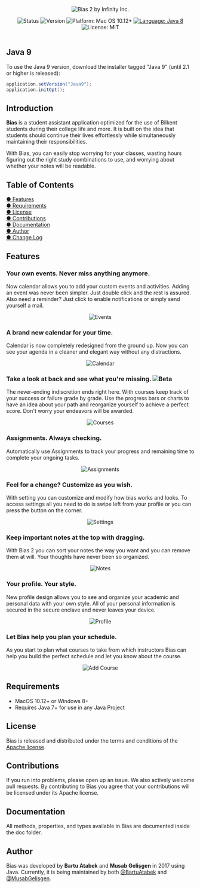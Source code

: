 <p align="center">
  <img src="https://lh3.googleusercontent.com/1xIAEPi7rD0HrPyXEvsNlpqE9LtNtF9DIynlERLVHesuPIZ8aSrx4N39VDbh8j1cfKz_xjH1_xh-MAXU=s1000" alt="Bias 2 by Infinity Inc."/>
</p>

<p align="center">
    <img src="https://img.shields.io/pypi/status/Django.svg" alt="Status"/>
    <img src="https://img.shields.io/badge/version-2.0.1-blue.svg" alt="Version"/>
    <img src="https://img.shields.io/badge/platform-MacOS%2010.12%2B-orange.svg" alt="Platform: Mac OS 10.12+"/>
    <a href="https://developer.apple.com/swift"><img src="https://img.shields.io/badge/language-java%208-brightgreen.svg" alt="Language: Java 8" /></a>
    <img src="https://img.shields.io/crates/l/rustc-serialize.svg" alt="License: MIT" /> <br><br>
</p>

## Java 9

To use the Java 9 version, download the installer tagged "Java 9"  (until 2.1 or higher is released):
```java
application.setVersion("Java9");
application.initOpt();
```

## Introduction

**Bias** is a student assistant application optimized for the use of Bilkent students during their college life and more. It is built on the idea that students should continue their lives effortlessly while simultaneously maintaining their responsibilities.

With Bias, you can easily stop worrying for your classes, wasting hours figuring out the right study combinations to use, and worrying about whether your notes will be readable.

## Table of Contents
[● Features](https://github.com/ViccAlexander/Chameleon#-product-features)  
[● Requirements](https://github.com/ViccAlexander/Chameleon#%EF%B8%8F-requirements)  
[● License](https://github.com/ViccAlexander/Chameleon#-license)  
[● Contributions](https://github.com/ViccAlexander/Chameleon#-contributions)   
[● Documentation](https://github.com/ViccAlexander/Chameleon#-documentation)    
[● Author](https://github.com/ViccAlexander/Chameleon#-author)     
[● Change Log](https://github.com/ViccAlexander/Chameleon#-change-log)  

## Features

### Your own events. Never miss anything anymore.

Now calendar allows you to add your custom events and activities. Adding an event was never been simpler. Just double click and the rest is assured. Also need a reminder? Just click to enable notifications or simply send yourself a mail.

<p align="center">
  <img src="https://lh3.googleusercontent.com/NCtzxBN8BzTCuMRe02dqkFS1YFDe1vUo9u4jBiH7iY9eCRBGTmPk9_AoFLpdVqgHoHnt0wETNNrSmjZk1A=s1070" alt="Events"/>
</p>

### A brand new calendar for your time.

Calendar is now completely redesigned from the ground up. Now you can see your agenda in a cleaner and elegant way without any distractions.

<p align="center">
  <img src="https://lh3.googleusercontent.com/JBiBuQHpkBvyB1hlXrrHVeqY7qUwJWX8mRHwlh-yY3pm8y4vDusFM5KpaXyPmhHVaoLGZmP9JAwU-mR6=s535" alt="Calendar"/>
</p>

### Take a look at back and see what you're missing. ![Beta](http://i.imgur.com/JyYiUJq.png)
The never-ending indiscretion ends right here. With courses keep track of your success or failure grade by grade. Use the progress bars or charts to have an idea about your path and reorganize yourself to achieve a perfect score. Don't worry your endeavors will be awarded.

<p align="center">
  <img src="https://lh3.googleusercontent.com/oXDXhABTlpEr533hEYFHXXRMfEneBozs_xUQYnnBCEwkenNeoXxErCl9msG0AAgf-bSHM_BR6JOUu-cBoA=s1600" alt="Courses"/>
</p>

### Assignments. Always checking.

Automatically use Assignments to track your progress and remaining time to complete your ongoing tasks.

<p align="center">
  <img src="https://lh3.googleusercontent.com/2R-R_Is-DJ3tx9uisQdfUTDxsuPmT3G2Wz6WjBWLZhS86V9AQaK1YHhjlS9KzOtehZAGAPI0ww_Qnl2m70A=s626" alt="Assignments"/>
</p>

### Feel for a change? Customize as you wish.

With setting you can customize and modify how bias works and looks. To access settings all you need to do is swipe left from your profile or you can press the button on the corner.

<p align="center">
  <img src="https://lh3.googleusercontent.com/Mys-OGyjRVrpY0SnbN5yOIKdZWYEpYAbW8qp2iqxiVKSbKnmTNujNYbkByYrNi4MibR-djVjn72AHRp9MA=s1046" alt="Settings"/>
</p>

### Keep important notes at the top with dragging.

With Bias 2 you can sort your notes the way you want and you can remove them at will. Your thoughts have never been so organized.

<p align="center">
    <img src="https://lh3.googleusercontent.com/mVi9ztZQraaKoxstSS7Ji-cur7-TaXlHe3TTJNAl1uG3PZjaKzv167lchZ4YVof9Y8NGsIu27A-s_w4AXu8=s1070" alt="Notes"/>
</p>

### Your profile. Your style.

New profile design allows you to see and organize your academic and personal data with your own style. All of your personal information is secured in the secure enclave and never leaves your device.

<p align="center">
  <img src="https://lh3.googleusercontent.com/dhsMfDzvlLou8t5dl36OWCOrebMHfZVq85sF4ic6YXrfyRhHdTIGBbq9BHNADAfZygPvvAj6sW_8-twU=s535" alt="Profile"/>
</p>

### Let Bias help you plan your schedule.

As you start to plan what courses to take from which instructors Bias can help you build the perfect schedule and let you know about the course.

<p align="center">
  <img src="https://lh3.googleusercontent.com/gmy_2Nx8yGlXfp_SDMjW4KQ7a-fsjbJzTNorkt652fVJsc8meLRwTuwOO8KwehoV4JWTTEfNHd49y-fkzHs=s535" alt="Add Course"/>
</p>

## Requirements

* MacOS 10.12+ or Windows 8+
* Requires Java 7+ for use in any Java Project

## License
Bias is released and distributed under the terms and conditions of the [Apache license](https://github.com/bartuatabek/Bias/blob/master/LICENSE.md).

##  Contributions
If you run into problems, please open up an issue. We also actively welcome pull requests. By contributing to Bias you agree that your contributions will be licensed under its Apache license.

## Documentation
All methods, properties, and types available in Bias are documented inside the doc folder.   

## Author
Bias was developed by **Bartu Atabek** and **Musab Gelişgen** in 2017 using Java. Currently, it is being maintained by both [@BartuAtabek](https://github.com/bartuatabek) and [@MusabGelisgen](https://github.com/musabgelisgen).

    

